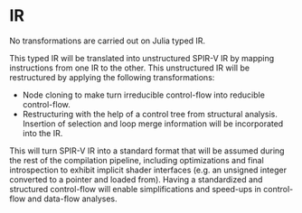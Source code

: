 # IR

No transformations are carried out on Julia typed IR.

This typed IR will be translated into unstructured SPIR-V IR by mapping instructions from one IR to the other. This unstructured IR will be restructured by applying the following transformations:
- Node cloning to make turn irreducible control-flow into reducible control-flow.
- Restructuring with the help of a control tree from structural analysis. Insertion of selection and loop merge information will be incorporated into the IR.

This will turn SPIR-V IR into a standard format that will be assumed during the rest of the compilation pipeline, including optimizations and final introspection to exhibit implicit shader interfaces (e.g. an unsigned integer converted to a pointer and loaded from). Having a standardized and structured control-flow will enable simplifications and speed-ups in control-flow and data-flow analyses.
